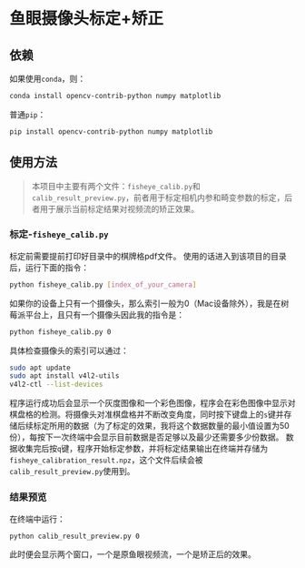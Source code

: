 # 鱼眼摄像头标定+矫正
## 依赖
如果使用`conda`，则：
```bash
conda install opencv-contrib-python numpy matplotlib
```
普通`pip`：
```bash
pip install opencv-contrib-python numpy matplotlib
```
## 使用方法
> 本项目中主要有两个文件：`fisheye_calib.py`和`calib_result_preview.py`，前者用于标定相机内参和畸变参数的标定，后者用于展示当前标定结果对视频流的矫正效果。
### 标定-`fisheye_calib.py`
标定前需要提前打印好目录中的棋牌格pdf文件。
使用的话进入到该项目的目录后，运行下面的指令：
```bash
python fisheye_calib.py [index_of_your_camera]
```
如果你的设备上只有一个摄像头，那么索引一般为0（Mac设备除外），我是在树莓派平台上，且只有一个摄像头因此我的指令是：
```bash
python fisheye_calib.py 0
```
具体检查摄像头的索引可以通过：
```bash
sudo apt update
sudo apt install v4l2-utils
v4l2-ctl --list-devices
```
程序运行成功后会显示一个灰度图像和一个彩色图像，程序会在彩色图像中显示对棋盘格的检测。将摄像头对准棋盘格并不断改变角度，同时按下键盘上的`s`键并存储后续标定所用的数据（为了标定的效果，我将这个数据数量的最小值设置为50份），每按下一次终端中会显示目前数据是否足够以及最少还需要多少份数据。
数据收集完后按`q`键，程序开始标定参数，并将标定结果输出在终端并存储为`fisheye_calibration_result.npz`，这个文件后续会被`calib_result_preview.py`使用到。
### 结果预览
在终端中运行：
```bash
python calib_result_preview.py 0
```
此时便会显示两个窗口，一个是原鱼眼视频流，一个是矫正后的效果。